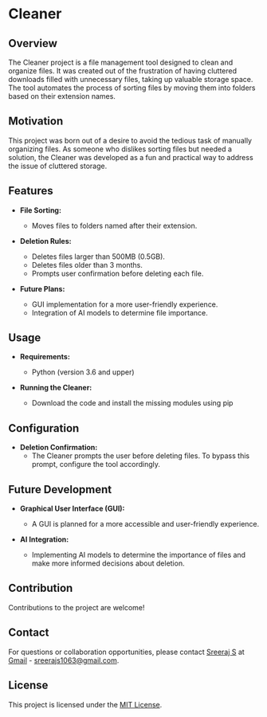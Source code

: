 # Cleaner

## Overview

The Cleaner project is a file management tool designed to clean and organize files. It was created out of the frustration of having cluttered downloads filled with unnecessary files, taking up valuable storage space. The tool automates the process of sorting files by moving them into folders based on their extension names.

## Motivation

This project was born out of a desire to avoid the tedious task of manually organizing files. As someone who dislikes sorting files but needed a solution, the Cleaner was developed as a fun and practical way to address the issue of cluttered storage.

## Features

- **File Sorting:**
  - Moves files to folders named after their extension.

- **Deletion Rules:**
  - Deletes files larger than 500MB (0.5GB).
  - Deletes files older than 3 months.
  - Prompts user confirmation before deleting each file.

- **Future Plans:**
  - GUI implementation for a more user-friendly experience.
  - Integration of AI models to determine file importance.

## Usage

- **Requirements:**
  - Python (version 3.6 and upper)

- **Running the Cleaner:**
  - Download the code and install the missing modules using pip

## Configuration

- **Deletion Confirmation:**
  - The Cleaner prompts the user before deleting files. To bypass this prompt, configure the tool accordingly.

## Future Development

- **Graphical User Interface (GUI):**
  - A GUI is planned for a more accessible and user-friendly experience.

- **AI Integration:**
  - Implementing AI models to determine the importance of files and make more informed decisions about deletion.

## Contribution

Contributions to the project are welcome!

## Contact

For questions or collaboration opportunities, please contact [Sreeraj S](https://github.com/sreeraj-s) at [Gmail](sreerajs1063@gmail.com) - sreerajs1063@gmail.com.
## License

This project is licensed under the [MIT License](LICENSE).
